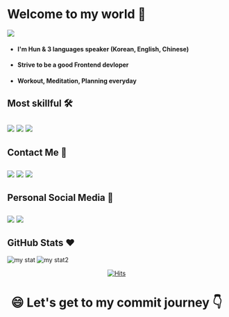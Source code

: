 <h1>Welcome to my world 👋</h1>
<a href="https://tender-river-902.notion.site/TIL-b0cb4073403f43cb9cae81f3da7923e7"><img src="https://img.shields.io/badge/TIL Notion-000000?style=for-the-badge&logo=notion&logoColor=white"></a>

<ul>
<li><h4>I'm Hun & 3 languages speaker (Korean, English, Chinese)</h4></li>
<li><h4>Strive to be a good Frontend devloper</h4></li>
<li><h4>Workout, Meditation, Planning everyday</h4></li>
</ul>
<h2>Most skillful 🛠</div>
<br/>
<br/>
<div>
<img src="https://img.shields.io/badge/typescript-%23007ACC.svg?style=for-the-badge&logo=typescript&logoColor=white">
<img src="https://img.shields.io/badge/react-61DAFB?style=for-the-badge&logo=react&logoColor=black">
<img src="https://img.shields.io/badge/next.js-000000?style=for-the-badge&logo=nextdotjs&logoColor=white">	
</div>
<h2>Contact Me 💬</div>
<br/>
<br/>
<div>
<a href="mailto:load1999@gmail.com?"><img src="https://img.shields.io/badge/Gmail-D14836?style=for-the-badge&logo=gmail&logoColor=white"></a>
<a href="https://discordapp.com/channels/@me/load1999@gmail.com/"><img src="https://img.shields.io/badge/Discord-%237289DA.svg?style=for-the-badge&logo=discord&logoColor=white"></a>
<a href="https://user-images.githubusercontent.com/73890790/135365940-ffd7d4e6-52ac-45e8-bbab-a69a4e54f0f1.jpg"><img src="https://img.shields.io/badge/WeChat-07C160?style=for-the-badge&logo=wechat&logoColor=white"></a>
</div>
<h2>Personal Social Media 👯</div>
<br/>
<br/>
<div>
<a href="https://www.instagram.com/instant.coffee_/?hl=ko"><img src="https://img.shields.io/badge/Instagram-%23E4405F.svg?style=for-the-badge&logo=Instagram&logoColor=white"></a>
<a href="https://www.linkedin.com/in/findmytrueself"><img src="https://img.shields.io/badge/linkedin-%230077B5.svg?style=for-the-badge&logo=linkedin&logoColor=white"></a>
</div>
<h2>GitHub Stats ❤️</h2>

![my stat](https://github-readme-stats.vercel.app/api?username=findmytrueself&theme=radical&show_icons=true&hide=prs,contribs)
![my stat2](https://github-readme-stats.vercel.app/api/top-langs/?username=findmytrueself&layout=compact&theme=radical)

  <div align=center>
	
  [![Hits](https://hits.seeyoufarm.com/api/count/incr/badge.svg?url=https%3A%2F%2Fgithub.com%2findmytrueself)](https://hits.seeyoufarm.com) 
	
  </div>
<h1 align="center">😄 Let's get to my commit journey 👇</div>

<!--
**findmytrueself/findmytrueself** is a ✨ *special* ✨ repository because its `README.md` (this file) appears on your GitHub profile.

Here are some ideas to get you started:

- 🔭 I’m currently working on ...
- 🌱 I’m currently learning ...
- 👯 I’m looking to collaborate on ...
- 🤔 I’m looking for help with ...
- 💬 Ask me about ...
- 📫 How to reach me: ...
- 😄 Pronouns: ...
- ⚡ Fun fact: ...

[https://capsule-render.vercel.app/api?type=slice&height=150&color=CE4A7E&%20&desc=I'm%20Hun%20who%20like%20to%20drink%20Instant%20Coffee&animation=fadeIn&fontColor=ffffff&descSize=20&descAlignY=93&rotate=0&descAlign=50](https://capsule-render.vercel.app/api?type=slice&height=150&color=CE4A7E&%20&desc=I'm%20Hun%20who%20like%20to%20drink%20Instant%20Coffee&animation=fadeIn&fontColor=ffffff&descSize=20&descAlignY=93&rotate=0&descAlign=50)

-->
